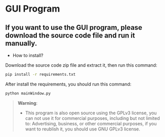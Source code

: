 # GUI Program

## If you want to use the GUI program, please download the source code file and run it manually.

- How to install?

Download the source code zip file and extract it, then run this command:

```bash
pip install -r requirements.txt
```

After install the requirements, you should run this command:

```bash
python mainWindow.py
```

> **Warning**:
>
> - This program is also open source using the GPLv3 license, you can not use it for commercial purposes, including but not limited to: Advertising, business, or other commercial purposes, if you want to reublish it, you should use GNU GPLv3 license.
